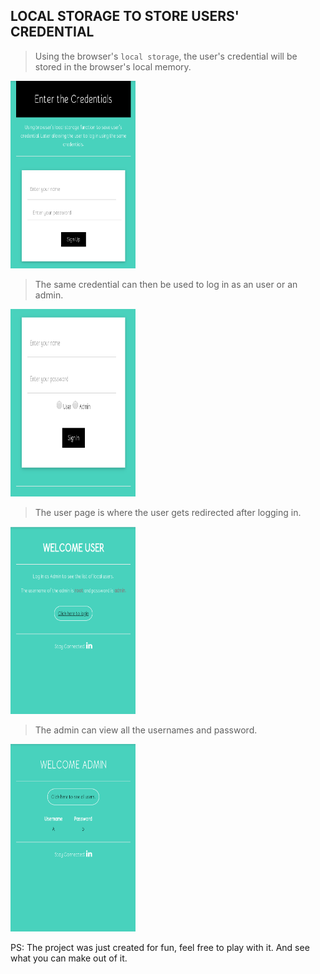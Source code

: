 ## LOCAL STORAGE TO STORE USERS' CREDENTIAL

> Using the browser's ```local storage```, the user's credential will be stored in the browser's local memory.

<img src = "https://github.com/Pranit-Bhujel/Storing_user_credential_using_local_storage/blob/master/images/user_signup.png" width= "200" height = "300">

> The same credential can then be used to log in as an user or an admin.

<img src = "https://github.com/Pranit-Bhujel/Storing_user_credential_using_local_storage/blob/master/images/admin_signin.png" width= "200" height = "300">
                                                                                                                                                    
> The user page is where the user gets redirected after logging in.

<img src = "https://github.com/Pranit-Bhujel/Storing_user_credential_using_local_storage/blob/master/images/users_page.png" width= "200" height = "300">

> The admin can view all the usernames and password. 

<img src = "https://github.com/Pranit-Bhujel/Storing_user_credential_using_local_storage/blob/master/images/admin_page.png" width= "200" height = "300">
                                                                                                                                                      
PS: The project was just created for fun, feel free to play with it. And see what you can make out of it.

